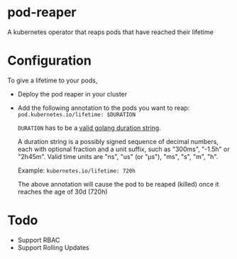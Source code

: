 # pod-reaper
A kubernetes operator that reaps pods that have reached their lifetime

# Configuration
To give a lifetime to your pods, 
* Deploy the pod reaper in your cluster
* Add the following annotation to the pods you want to reap:  
  `pod.kubernetes.io/lifetime: $DURATION`

  `DURATION` has to be a [valid golang duration string](https://golang.org/pkg/time/#ParseDuration).

  A duration string is a possibly signed sequence of decimal numbers, each with optional fraction and a unit suffix, such as "300ms", "-1.5h" or "2h45m". Valid time units are "ns", "us" (or "µs"), "ms", "s", "m", "h".

  Example: `kubernetes.io/lifetime: 720h` 

  The above annotation will cause the pod to be reaped (killed) once it reaches the age of 30d (720h)

# Todo
* Support RBAC
* Support Rolling Updates
